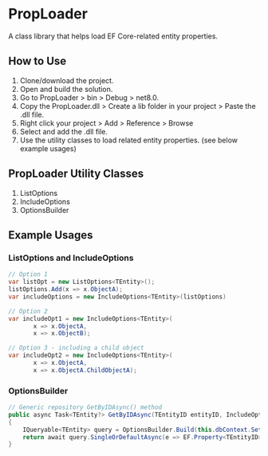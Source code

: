 # PropLoader

A class library that helps load EF Core-related entity properties.

## How to Use

1. Clone/download the project.
2. Open and build the solution.
3. Go to PropLoader > bin > Debug > net8.0.
4. Copy the PropLoader.dll > Create a lib folder in your project > Paste the .dll file.
5. Right click your project > Add > Reference > Browse
6. Select and add the .dll file.
7. Use the utility classes to load related entity properties. (see below example usages)

## PropLoader Utility Classes
1. ListOptions<TEntity>
2. IncludeOptions<TEntity>
3. OptionsBuilder

## Example Usages
### ListOptions and IncludeOptions 
```csharp
// Option 1
var listOpt = new ListOptions<TEntity>();
listOptions.Add(x => x.ObjectA);
var includeOptions = new IncludeOptions<TEntity>(listOptions)

// Option 2
var includeOpt1 = new IncludeOptions<TEntity>(
       x => x.ObjectA,
       x => x.ObjectB);

// Option 3 - including a child object
var includeOpt2 = new IncludeOptions<TEntity>(
       x => x.ObjectA,
       x => x.ObjectA.ChildObjectA);
```

### OptionsBuilder
```csharp
// Generic repository GetByIDAsync() method
public async Task<TEntity?> GetByIDAsync(TEntityID entityID, IncludeOptions<TEntity>? includeOptions = null)
{
    IQueryable<TEntity> query = OptionsBuilder.Build(this.dbContext.Set<TEntity>(), includeOptions);
    return await query.SingleOrDefaultAsync(e => EF.Property<TEntityID>(e, this.EntityID)!.Equals(entityID));
}
